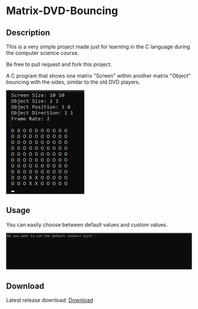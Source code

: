 # Matrix-DVD-Bouncing

## Description
This is a very simple project made just for learning in the C language during the computer science course.

Be free to pull request and fork this project.

A C program that shows one matrix "Screen" within another matrix "Object" bouncing with the sides, similar to the old DVD players.
 
![Executing](img/working.gif) 

## Usage
You can easily choose between default values and custom values.

![Settings](img/settings.gif) 

## Download
Latest release download: [Download](https://github.com/GabrielKLS/Matrix-DVD-Bouncing/releases/latest)
